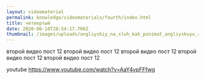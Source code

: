 ```yaml
---
layout: videomaterial
permalink: knowledge/videomaterials/fourth/index.html
title: четвертый
date: 2020-06-18T20:54:17.706Z
thumbnail: /images/uploads/angliyskiy_na_sluh_kak_ponimat_angliyskuyu_rech-01.jpg
---
```

второй видео пост 12 второй видео пост 12 второй видео пост 12 второй видео пост 12 второй видео пост 12

youtube https://www.youtube.com/watch?v=AaY4vpFFfwg